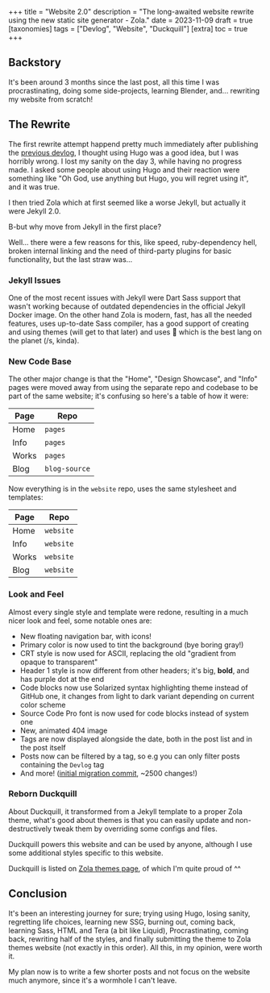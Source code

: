 +++
title = "Website 2.0"
description = "The long-awaited website rewrite using the new static site generator - Zola."
date = 2023-11-09
draft = true
[taxonomies]
tags = ["Devlog", "Website", "Duckquill"]
[extra]
toc = true
+++

## Backstory

It's been around 3 months since the last post, all this time I was procrastinating, doing some side-projects, learning Blender, and... rewriting my website from scratch!

## The Rewrite

The first rewrite attempt happend pretty much immediately after publishing the [previous devlog](@/blog/site-and-blog-devlog/index.md), I thought using Hugo was a good idea, but I was horribly wrong. I lost my sanity on the day 3, while having no progress made. I asked some people about using Hugo and their reaction were something like "Oh God, use anything but Hugo, you will regret using it", and it was true.

I then tried Zola which at first seemed like a worse Jekyll, but actually it were Jekyll 2.0.

B-but why move from Jekyll in the first place?

Well... there were a few reasons for this, like speed, ruby-dependency hell, broken internal linking and the need of third-party plugins for basic functionality, but the last straw was...

### Jekyll Issues

One of the most recent issues with Jekyll were Dart Sass support that wasn't working because of outdated dependencies in the official Jekyll Docker image. On the other hand Zola is modern, fast, has all the needed features, uses up-to-date Sass compiler, has a good support of creating and using themes (will get to that later) and uses 🦀 which is the best lang on the planet (/s, kinda).

### New Code Base

The other major change is that the "Home", "Design Showcase", and "Info" pages were moved away from using the separate repo and codebase to be part of the same website; it's confusing so here's a table of how it were:

| Page  | Repo          |
|-------|---------------|
| Home  | `pages`       |
| Info  | `pages`       |
| Works | `pages`       |
| Blog  | `blog-source` |

Now everything is in the `website` repo, uses the same stylesheet and templates:

| Page  | Repo      |
|-------|-----------|
| Home  | `website` |
| Info  | `website` |
| Works | `website` |
| Blog  | `website` |

### Look and Feel

Almost every single style and template were redone, resulting in a much nicer look and feel, some notable ones are:

- New floating navigation bar, with icons!
- Primary color is now used to tint the background (bye boring gray!)
- CRT style is now used for ASCII, replacing the old "gradient from opaque to transparent"
- Header 1 style is now different from other headers; it's big, **bold**, and has purple dot at the end
- Code blocks now use Solarized syntax highlighting theme instead of GitHub one, it changes from light to dark variant depending on current color scheme
- Source Code Pro font is now used for code blocks instead of system one
- New, animated 404 image
- Tags are now displayed alongside the date, both in the post list and in the post itself
- Posts now can be filtered by a tag, so e.g you can only filter posts containing the `Devlog` tag
- And more! ([initial migration commit](https://git.exozy.me/daudix/website/commit/0323f9658345ec5f254e24b4385c31ebe9a69f15), ~2500 changes!)

### Reborn Duckquill

About Duckquill, it transformed from a Jekyll template to a proper Zola theme, what's good about themes is that you can easily update and non-destructively tweak them by overriding some configs and files.

Duckquill powers this website and can be used by anyone, although I use some additional styles specific to this website.

Duckquill is listed on [Zola themes page](https://www.getzola.org/themes/duckquill/), of which I'm quite proud of ^^

## Conclusion

It's been an interesting journey for sure; trying using Hugo, losing sanity, regretting life choices, learning new SSG, burning out, coming back, learning Sass, HTML and Tera (a bit like Liquid), Procrastinating, coming back, rewriting half of the styles, and finally submitting the theme to Zola themes website (not exactly in this order). All this, in my opinion, were worth it.

My plan now is to write a few shorter posts and not focus on the website much anymore, since it's a wormhole I can't leave.